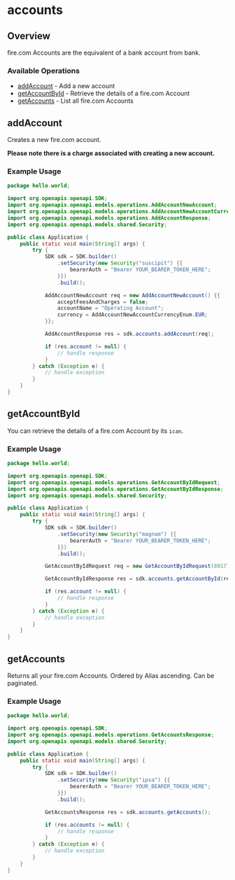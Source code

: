 # accounts

## Overview

fire.com Accounts are the equivalent of a bank account from bank.

### Available Operations

* [addAccount](#addaccount) - Add a new account
* [getAccountById](#getaccountbyid) - Retrieve the details of a fire.com Account
* [getAccounts](#getaccounts) - List all fire.com Accounts

## addAccount

Creates a new fire.com account.

**Please note there is a charge associated with creating a new account.**


### Example Usage

```java
package hello.world;

import org.openapis.openapi.SDK;
import org.openapis.openapi.models.operations.AddAccountNewAccount;
import org.openapis.openapi.models.operations.AddAccountNewAccountCurrencyEnum;
import org.openapis.openapi.models.operations.AddAccountResponse;
import org.openapis.openapi.models.shared.Security;

public class Application {
    public static void main(String[] args) {
        try {
            SDK sdk = SDK.builder()
                .setSecurity(new Security("suscipit") {{
                    bearerAuth = "Bearer YOUR_BEARER_TOKEN_HERE";
                }})
                .build();

            AddAccountNewAccount req = new AddAccountNewAccount() {{
                acceptFeesAndCharges = false;
                accountName = "Operating Account";
                currency = AddAccountNewAccountCurrencyEnum.EUR;
            }};            

            AddAccountResponse res = sdk.accounts.addAccount(req);

            if (res.account != null) {
                // handle response
            }
        } catch (Exception e) {
            // handle exception
        }
    }
}
```

## getAccountById

You can retrieve the details of a fire.com Account by its `ican`.

### Example Usage

```java
package hello.world;

import org.openapis.openapi.SDK;
import org.openapis.openapi.models.operations.GetAccountByIdRequest;
import org.openapis.openapi.models.operations.GetAccountByIdResponse;
import org.openapis.openapi.models.shared.Security;

public class Application {
    public static void main(String[] args) {
        try {
            SDK sdk = SDK.builder()
                .setSecurity(new Security("magnam") {{
                    bearerAuth = "Bearer YOUR_BEARER_TOKEN_HERE";
                }})
                .build();

            GetAccountByIdRequest req = new GetAccountByIdRequest(891773L);            

            GetAccountByIdResponse res = sdk.accounts.getAccountById(req);

            if (res.account != null) {
                // handle response
            }
        } catch (Exception e) {
            // handle exception
        }
    }
}
```

## getAccounts

Returns all your fire.com Accounts. Ordered by Alias ascending. Can be paginated.

### Example Usage

```java
package hello.world;

import org.openapis.openapi.SDK;
import org.openapis.openapi.models.operations.GetAccountsResponse;
import org.openapis.openapi.models.shared.Security;

public class Application {
    public static void main(String[] args) {
        try {
            SDK sdk = SDK.builder()
                .setSecurity(new Security("ipsa") {{
                    bearerAuth = "Bearer YOUR_BEARER_TOKEN_HERE";
                }})
                .build();

            GetAccountsResponse res = sdk.accounts.getAccounts();

            if (res.accounts != null) {
                // handle response
            }
        } catch (Exception e) {
            // handle exception
        }
    }
}
```
